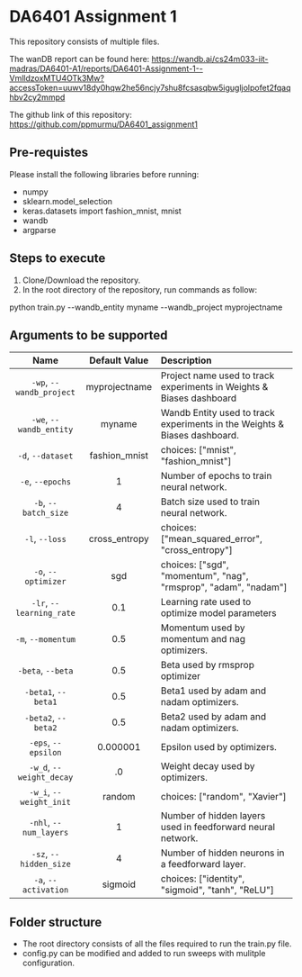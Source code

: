 # DA6401 Assignment 1

This repository consists of multiple files.

The wanDB report can be found here:
https://wandb.ai/cs24m033-iit-madras/DA6401-A1/reports/DA6401-Assignment-1--VmlldzoxMTU4OTk3Mw?accessToken=uuwv18dy0hqw2he56ncjy7shu8fcsasqbw5igugljolpofet2fqaqhbv2cy2mmpd

The github link of this repository:
https://github.com/ppmurmu/DA6401_assignment1

## Pre-requistes
Please install the following libraries before running:
- numpy 
- sklearn.model_selection
- keras.datasets import fashion_mnist, mnist
- wandb
- argparse

## Steps to execute
1. Clone/Download the repository.
2. In the root directory of the repository, run commands as follow:
   
python train.py --wandb_entity myname --wandb_project myprojectname

## Arguments to be supported

| Name | Default Value | Description |
| :---: | :-------------: | :----------- |
| `-wp`, `--wandb_project` | myprojectname | Project name used to track experiments in Weights & Biases dashboard |
| `-we`, `--wandb_entity` | myname  | Wandb Entity used to track experiments in the Weights & Biases dashboard. |
| `-d`, `--dataset` | fashion_mnist | choices:  ["mnist", "fashion_mnist"] |
| `-e`, `--epochs` | 1 |  Number of epochs to train neural network.|
| `-b`, `--batch_size` | 4 | Batch size used to train neural network. | 
| `-l`, `--loss` | cross_entropy | choices:  ["mean_squared_error", "cross_entropy"] |
| `-o`, `--optimizer` | sgd | choices:  ["sgd", "momentum", "nag", "rmsprop", "adam", "nadam"] | 
| `-lr`, `--learning_rate` | 0.1 | Learning rate used to optimize model parameters | 
| `-m`, `--momentum` | 0.5 | Momentum used by momentum and nag optimizers. |
| `-beta`, `--beta` | 0.5 | Beta used by rmsprop optimizer | 
| `-beta1`, `--beta1` | 0.5 | Beta1 used by adam and nadam optimizers. | 
| `-beta2`, `--beta2` | 0.5 | Beta2 used by adam and nadam optimizers. |
| `-eps`, `--epsilon` | 0.000001 | Epsilon used by optimizers. |
| `-w_d`, `--weight_decay` | .0 | Weight decay used by optimizers. |
| `-w_i`, `--weight_init` | random | choices:  ["random", "Xavier"] | 
| `-nhl`, `--num_layers` | 1 | Number of hidden layers used in feedforward neural network. | 
| `-sz`, `--hidden_size` | 4 | Number of hidden neurons in a feedforward layer. |
| `-a`, `--activation` | sigmoid | choices:  ["identity", "sigmoid", "tanh", "ReLU"] |


## Folder structure
- The root directory consists of all the files required to run the train.py file.
- config.py can be modified and added to run sweeps with mulitple configuration.

   